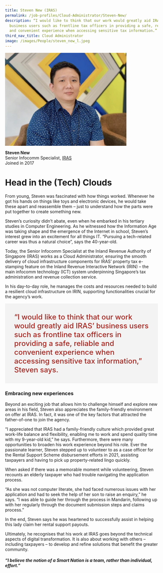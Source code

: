 ```yaml
---
title: Steven New (IRAS)
permalink: /job-profiles/Cloud-Administrator/Steven-New/
description: “I would like to think that our work would greatly aid IRAS’
  business users such as frontline tax officers in providing a safe, reliable
  and convenient experience when accessing sensitive tax information.”
third_nav_title: Cloud Administrator
image: /images/People/steven_new_l.jpeg
---
```

<img src="/images/People/steven_new_l.jpeg" alt="Steven New" style="width:400px;" align="left">
<br clear="left">

**Steven New**<br>
Senior Infocomm Specialist, [IRAS](https://www.iras.gov.sg/)<br>
Joined in 2017

# Head in the (Tech) Clouds

From young, Steven was fascinated with how things worked. Whenever he got his hands on things like toys and electronic devices, he would take these apart and reassemble them – just to understand how the parts were put together to create something new. 

Steven’s curiosity didn’t abate, even when he embarked in his tertiary studies in Computer Engineering. As he witnessed how the Information Age was taking shape and the emergence of the Internet in school, Steven’s interest grew into an excitement for all things IT. “Pursuing a tech-related career was thus a natural choice”, says the 40-year-old. 

Today, the Senior Infocomm Specialist at the Inland Revenue Authority of Singapore (IRAS) works as a Cloud Administrator, ensuring the smooth delivery of cloud infrastructure components for IRAS’ property tax e-stamping feature on the Inland Revenue Interactive Network (IRIN) – the main infocomm technology (ICT) system underpinning Singapore’s tax administration and revenue collection service. 

In his day-to-day role, he manages the costs and resources needed to build a resilient cloud infrastructure on IRIN, supporting functionalities crucial for the agency’s work. 

<div class="row" style="font-size:24px; font-weight: 500; color: #a6221c; background-color: #f3f3f3; padding: 30px 30px 30px 30px;"> “I would like to think that our work would greatly aid IRAS’ business users such as frontline tax officers in providing a safe, reliable and convenient experience when accessing sensitive tax information,” Steven says.</div>

#####  

### Embracing new experiences

Beyond an exciting job that allows him to challenge himself and explore new areas in his field, Steven also appreciates the family-friendly environment on offer at IRAS. In fact, it was one of the key factors that attracted the father-of-one to join the agency. 

“I appreciated that IRAS had a family-friendly culture which provided great work-life balance and flexibility, enabling me to work and spend quality time with my 9-year-old kid,” he says. 
Furthermore, there were many opportunities to broaden his work experience beyond his role. Ever the passionate learner, Steven stepped up to volunteer to as a case officer for the Rental Support Scheme disbursement efforts in 2021, assisting taxpayers and having to pick up property-related lingo quickly.

When asked if there was a memorable moment while volunteering, Steven recounts an elderly taxpayer who had trouble navigating the application process.

“As she was not computer literate, she had faced numerous issues with her application and had to seek the help of her son to raise an enquiry,” he says. “I was able to guide her through the process in Mandarin, following up with her regularly through the document submission steps and claims process.” 

In the end, Steven says he was heartened to successfully assist in helping this lady claim her rental support payouts. 

Ultimately, he recognises that his work at IRAS goes beyond the technical aspects of digital transformation. It is also about working with others – including taxpayers – to develop and refine solutions that benefit the greater community. 

##### “I believe the notion of a Smart Nation is a team, rather than individual, effort.”